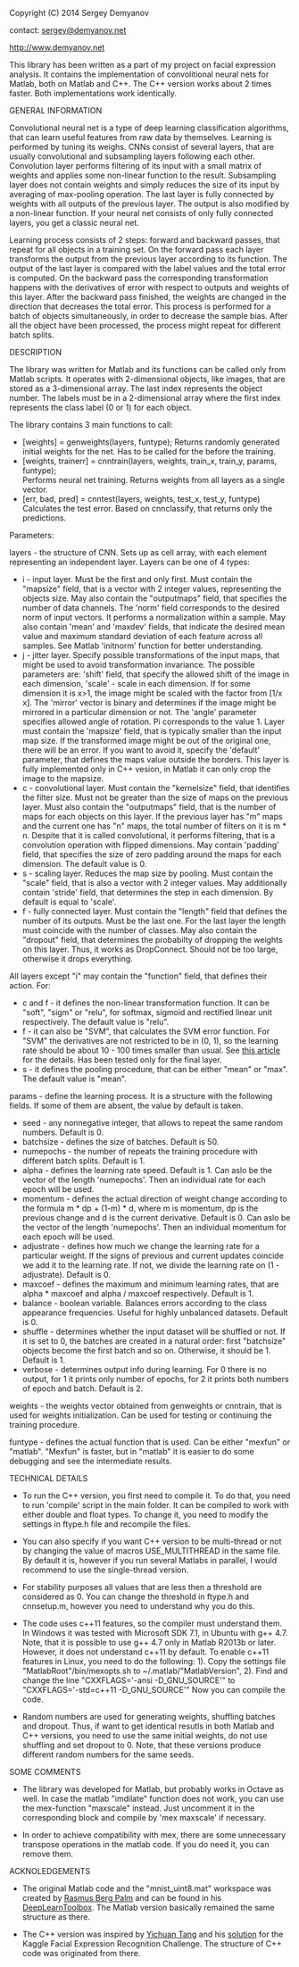 Copyright (C) 2014 Sergey Demyanov

contact: sergey@demyanov.net

http://www.demyanov.net

This library has been written as a part of my project on facial expression analysis. It contains the implementation of convolitional neural nets for Matlab, both on Matlab and C++. The C++ version works about 2 times faster. Both implementations work identically.

GENERAL INFORMATION

Convolutional neural net is a type of deep learning classification algorithms, that can learn useful features from raw data by themselves. Learning is performed by tuning its weighs. CNNs consist of several layers, that are usually convolutional and subsampling layers following each other. Convolution layer performs filtering of its input with a small matrix of weights and applies some non-linear function to the result. Subsampling layer does not contain weights and simply reduces the size of its input by averaging of max-pooling operation. The last layer is fully connected by weights with all outputs of the previous layer. The output is also modified by a non-linear function. If your neural net consists of only fully connected layers, you get a classic neural net.

Learning process consists of 2 steps: forward and backward passes, that repeat for all objects in a training set. On the forward pass each layer transforms the output from the previous layer according to its function. The output of the last layer is compared with the label values and the total error is computed. On the backward pass the corresponding transformation happens with the derivatives of error with respect to outputs and weights of this layer. After the backward pass finished, the weights are changed in the direction that decreases the total error. This process is performed for a batch of objects simultaneously, in order to decrease the sample bias. After all the object have been processed, the process might repeat for different batch splits.

 
DESCRIPTION

The library was written for Matlab and its functions can be called only from Matlab scripts. It operates with 2-dimensional objects, like images, that are stored as a 3-dimensional array. The last index represents the object number. The labels must be in a 2-dimensional array where the first index represents the class label (0 or 1) for each object.

The library contains 3 main functions to call:

- [weights] = genweights(layers, funtype);
Returns randomly generated initial weights for the net. Has to be called for the before the training.
- [weights, trainerr] = cnntrain(layers, weights, train_x, train_y, params, funtype);  
Performs neural net training. Returns weights from all layers as a single vector.
- [err, bad, pred] = cnntest(layers, weights, test_x, test_y, funtype)
Calculates the test error. Based on cnnclassify, that returns only the predictions.


Parameters:

layers - the structure of CNN. Sets up as cell array, with each element representing an independent layer. Layers can be one of 4 types:
- i - input layer. Must be the first and only first. Must contain the "mapsize" field, that is a vector with 2 integer values, representing the objects size. May also contain the "outputmaps" field, that specifies the number of data channels. The 'norm' field corresponds to the desired norm of input vectors. It performs a normalization within a sample. May also contain 'mean' and 'maxdev' fields, that indicate the desired mean value and maximum standard deviation of each feature across all samples. See Matlab 'initnorm' function for better understanding.
- j - jitter layer. Specify possible transformations of the input maps, that might be used to avoid transformation invariance. The possible parameters are: 'shift' field, that specify the allowed shift of the image in each dimension, 'scale' - scale in each dimension. If for some dimension it is x>1, the image might be scaled with the factor from [1/x x]. The 'mirror' vector is binary and determines if the image might be mirrored in a particular dimension or not. The 'angle' parameter specifies allowed angle of rotation. Pi corresponds to the value 1. Layer must contain the 'mapsize' field, that is typically smaller than the input map size. If the transformed image might be out of the original one, there will be an error. If you want to avoid it, specify the 'default' parameter, that defines the maps value outside the borders. This layer is fully implemented only in C++ vesion, in Matlab it can only crop the image to the mapsize.
- c - convolutional layer. Must contain the "kernelsize" field, that identifies the filter size. Must not be greater than the size of maps on the previous layer. Must also contain the "outputmaps" field, that is the number of maps for each objects on this layer. If the previous layer has "m" maps and the current one has "n" maps, the total number of filters on it is m * n. Despite that it is called convolutional, it performs filtering, that is a convolution operation with flipped dimensions. May contain 'padding' field, that specifies the size of zero padding around the maps for each dimension. The default value is 0.
- s - scaling layer. Reduces the map size by pooling. Must contain the "scale" field, that is also a vector with 2 integer values. May additionally contain 'stride' field, that determines the step in each dimension. By default is equal to 'scale'.
- f - fully connected layer. Must contain the "length" field that defines the number of its outputs. Must be the last one. For the last layer the length must coincide with the number of classes. May also contain the "dropout" field, that determines the probabilty of dropping the weights on this layer. Thus, it works as DropConnect. Should not be too large, otherwise it drops everything.

All layers except "i" may contain the "function" field, that defines their action. For:
- c and f - it defines the non-linear transformation function. It can be "soft", "sigm" or "relu", for softmax, sigmoid and rectified linear unit respectively. The default value is "relu".
- f - it can also be "SVM", that calculates the SVM error function. For "SVM" the derivatives are not restricted to be in (0, 1), so the learning rate should be about 10 - 100 times smaller than usual.
See [this article](www.cs.toronto.edu/~tang/papers/dlsvm.pdf) for the details. Has been tested only for the final layer.
- s - it defines the pooling procedure, that can be either "mean" or "max". The default value is "mean". 

params - define the learning process. It is a structure with the following fields. If some of them are absent, the value by default is taken.
- seed - any nonnegative integer, that allows to repeat the same random numbers. Default is 0.
- batchsize - defines the size of batches. Default is 50.
- numepochs - the number of repeats the training procedure with different batch splits. Default is 1.
- alpha - defines the learning rate speed. Default is 1. Can aslo be the vector of the length 'numepochs'. Then an individual rate for each epoch will be used.
- momentum - defines the actual direction of weight change according to the formula m * dp + (1-m) * d, where m is momentum, dp is the previous change and d is the current derivative. Default is 0. Can aslo be the vector of the length 'numepochs'. Then an individual momentum for each epoch will be used.
- adjustrate - defines how much we change the learning rate for a particular weight. If the signs of previous and current updates coincide we add it to the learning rate. If not, we divide the learning rate on (1 - adjustrate). Default is 0.
- maxcoef - defines the maximum and minimum learning rates, that are alpha * maxcoef and alpha / maxcoef respectively. Default is 1.
- balance - boolean variable. Balances errors according to the class appearance frequencies. Useful for highly unbalanced datasets. Default is 0.
- shuffle - determines whether the input dataset will be shuffled or not. If it is set to 0, the batches are created in a natural order: first "batchsize" objects become the first batch and so on. Otherwise, it should be 1. Default is 1.
- verbose - determines output info during learning. For 0 there is no output, for 1 it prints only number of epochs, for 2 it prints both numbers of epoch and batch. Default is 2.

weights - the weights vector obtained from genweights or cnntrain, that is used for weights initialization. Can be used for testing or continuing the training procedure. 

funtype - defines the actual function that is used. Can be either "mexfun" or "matlab". "Mexfun" is faster, but in "matlab" it is easier to do some debugging and see the intermediate results.

TECHNICAL DETAILS

- To run the C++ version, you first need to compile it. To do that, you need to run 'compile' script in the main folder. It can be compiled to work with either double and float types. To change it, you need to modify the settings in ftype.h file and recompile the files. 
- You can also specify if you want C++ version to be multi-thread or not by changing the value of macros USE_MULTITHREAD in the same file. By default it is, however if you run several Matlabs in parallel, I would recommend to use the single-thread version.
- For stability purposes all values that are less then a threshold are considered as 0. You can change the threshold in ftype.h and cnnsetup.m, however you need to understand why you do this.

- The code uses c++11 features, so the compiler must understand them. In Windows it was tested with Microsoft SDK 7.1, in Ubuntu with g++ 4.7. Note, that it is possible to use g++ 4.7 only in Matlab R2013b or later. However, it does not understand c++11 by default. To enable c++11 features in Linux, you need to do the following:
1). Copy the settings file "MatlabRoot"/bin/mexopts.sh to ~/.matlab/"MatlabVersion",
2). Find and change the line "CXXFLAGS='-ansi -D_GNU_SOURCE'" to "CXXFLAGS='-std=c++11 -D_GNU_SOURCE'"
Now you can compile the code.

- Random numbers are used for generating weights, shuffling batches and dropout. Thus, if want to get identical resutls in both Matlab and C++ versions, you need to use the same initial weights, do not use shuffling and set dropout to 0. Note, that these versions produce different random numbers for the same seeds.

SOME COMMENTS 

- The library was developed for Matlab, but probably works in Octave as well. In case the matlab "imdilate" function does not work, you can use the mex-function "maxscale" instead. Just uncomment it in the corresponding block and compile by 'mex maxscale' if necessary.

- In order to achieve compatibility with mex, there are some unnecessary transpose operations in the matlab code. If you do need it, you can remove them.

ACKNOLEDGEMENTS

- The original Matlab code and the "mnist_uint8.mat" workspace was created by [Rasmus Berg Palm](dtu.academia.edu/RasmusBergPalm) and can be found in his [DeepLearnToolbox](https://github.com/rasmusbergpalm/DeepLearnToolbox). The Matlab version basically remained the same structure as there.

- The C++ version was inspired by [Yichuan Tang](http://www.cs.toronto.edu/~tang) and his [solution](http://code.google.com/p/deep-learning-faces/) for the Kaggle Facial Expression Recognition Challenge. The structure of C++ code was originated from there.
 
